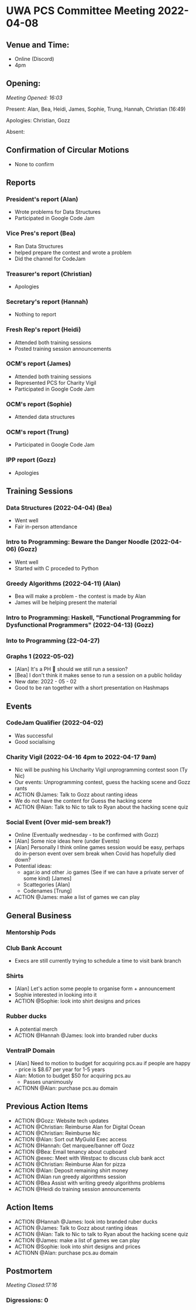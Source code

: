 # UWA PCS Committee Meeting 2022-04-08

## Venue and Time:

- Online (Discord)
- 4pm

## Opening:

_Meeting Opened: 16:03_

Present: Alan, Bea, Heidi, James, Sophie, Trung, Hannah, Christian (16:49)

Apologies: Christian, Gozz

Absent:

## Confirmation of Circular Motions

- None to confirm

## Reports

### President's report (Alan)
- Wrote problems for Data Structures
- Participated in Google Code Jam

### Vice Pres's report (Bea)
- Ran Data Structures
- helped prepare the contest and wrote a problem
- Did the channel for CodeJam

### Treasurer's report (Christian)
- Apologies

### Secretary's report (Hannah)
- Nothing to report

### Fresh Rep's report (Heidi)
- Attended both training sessions
- Posted training session announcements

### OCM's report (James)
- Attended both training sessions
- Represented PCS for Charity Vigil
- Participated in Google Code Jam

### OCM's report (Sophie)
- Attended data structures

### OCM's report (Trung)
- Participated in Google Code Jam

### IPP report (Gozz)
- Apologies

## Training Sessions

### Data Structures (2022-04-04) (Bea)
- Went well
- Fair in-person attendance

### Intro to Programming: Beware the Danger Noodle (2022-04-06) (Gozz)
- Went well
- Started with C proceded to Python

### Greedy Algorithms (2022-04-11) (Alan)
- Bea will make a problem - the contest is made by Alan
- James will be helping present the material

### Intro to Programming: Haskell, "Functional Programming for Dysfunctional Programmers" (2022-04-13) (Gozz)

### Into to Programming (22-04-27)

### Graphs 1 (2022-05-02)
- [Alan] It's a PH 😬 should we still run a session? 
- [Bea] I don't think it makes sense to run a session on a public holiday
- New date: 2022 - 05 - 02
- Good to be ran together with a short presentation on Hashmaps

## Events

### CodeJam Qualifier (2022-04-02)
- Was successful 
- Good socialising

### Charity Vigil (2022-04-16 4pm to 2022-04-17 9am)
-  Nic will be pushing his Uncharity Vigil unprogramming contest soon (Ty Nic)
-  Our events: Unprogramming contest, guess the hacking scene and Gozz rants
-  ACTION @James: Talk to Gozz about ranting ideas
-  We do not have the content for Guess the hacking scene
-  ACTION @Alan: Talk to Nic to talk to Ryan about the hacking scene quiz

### Social Event (Over mid-sem break?)
- Online (Eventually wednesday - to be confirmed with Gozz)
- [Alan] Some nice ideas here (under Events)
- [Alan] Personally I think online games session would be easy, perhaps do in-person event over sem break when Covid has hopefully died down?
- Potential ideas: 
    - agar.io and other .io games (See if we can have a private server of some kind) [James]
    - Scattegories [Alan]
    - Codenames [Trung]
- ACTION @James: make a list of games we can play

## General Business

### Mentorship Pods

### Club Bank Account
- Execs are still currently trying to schedule a time to visit bank branch

### Shirts
- [Alan] Let's action some people to organise form + announcement
- Sophie interested in looking into it
- ACTION @Sophie: look into shirt designs and prices

### Rubber ducks
- A potential merch
- ACTION @Hannah @James: look into branded ruber ducks

### VentraIP Domain
- [Alan] Need to motion to budget for acquiring pcs.au if people are happy - price is $8.67 per year for 1-5 years
- Alan: Motion to budget $50 for acquiring pcs.au
    - Passes unanimously 
- ACTIONN @Alan: purchase pcs.au domain

## Previous Action Items
- ACTION @Gozz: Website tech updates
- ACTION @Christian: Reimburse Alan for Digital Ocean
- ACTION @Christian: Reimburse Nic
- ACTION @Alan: Sort out MyGuild Exec access
- ACTION @Hannah: Get marquee/banner off Gozz
- ACTION @Bea: Email tenancy about cupboard
- ACTION @exec: Meet with Westpac to discuss club bank acct
- ACTION @Christian: Reimburse Alan for pizza
- ACTION @Alan: Deposit remaining shirt money
- ACTION @Alan run greedy algorithms session
- ACTION @Bea Assist with writing greedy algorithms problems
- ACTION @Heidi do training session announcements

## Action Items
- ACTION @Hannah @James: look into branded ruber ducks
- ACTION @James: Talk to Gozz about ranting ideas
- ACTION @Alan: Talk to Nic to talk to Ryan about the hacking scene quiz
- ACTION @James: make a list of games we can play
- ACTION @Sophie: look into shirt designs and prices
- ACTIONN @Alan: purchase pcs.au domain

## Postmortem

_Meeting Closed:17:16_

### Digressions: 0
